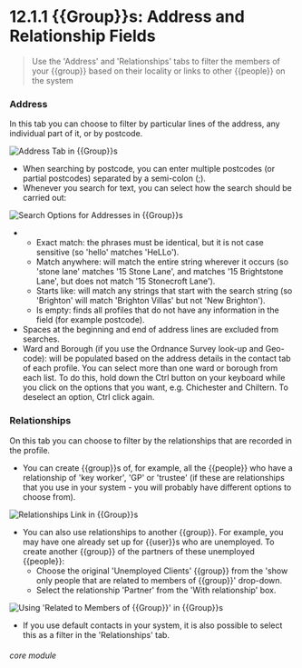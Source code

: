 # 12.1.1 {{Group}}s: Address and Relationship Fields

> Use the 'Address' and 'Relationships' tabs to filter the members of your {{group}} based on their locality or links to other {{people}} on the system



### Address

In this tab you can choose to filter by particular lines of the address, any individual part of it, or by postcode. 

![Address Tab in {{Group}}s](11.1.1a.png)

- When searching by postcode, you can enter multiple postcodes (or partial postcodes) separated by a semi-colon (;). 
- Whenever you search for text, you can select how the search should be carried out: 

![Search Options for Addresses in {{Group}}s](11.1.1b.png)

- 
  - Exact match: the phrases must be identical, but it is not case sensitive (so 'hello' matches 'HeLLo').
  - Match anywhere: will match the entire string wherever it occurs (so 'stone lane' matches '15 Stone Lane', and matches '15 Brightstone Lane', but does not match '15 Stonecroft Lane').
  - Starts like: will match any strings that start with the search string (so 'Brighton' will match 'Brighton Villas' but not 'New Brighton').
  - Is empty: finds all profiles that do not have any information in the field (for example postcode).
- Spaces at the beginning and end of address lines are excluded from searches.
- Ward and Borough (if you use the Ordnance Survey look-up and Geo-code): will be populated based on the address details in the contact tab of each profile. You can select more than one ward or borough from each list. To do this, hold down the Ctrl button on your keyboard while you click on the options that you want, e.g. Chichester and Chiltern. To deselect an option, Ctrl click again.

### Relationships

On this tab you can choose to filter by the relationships that are recorded in the profile.

- You can create {{group}}s of, for example, all the {{people}} who have a relationship of 'key worker', 'GP' or 'trustee' (if these are relationships that you use in your system - you will probably have different options to choose from). 

![Relationships Link in {{Group}}s](11.1.1c.png)

- You can also use relationships to another {{group}}. For example, you may have one already set up  for {{user}}s who are unemployed. To  create another {{group}} of the partners of these unemployed {{people}}:
  - Choose the original 'Unemployed Clients' {{group}} from the 'show only people that are related to members of {{group}}' drop-down.
  - Select the relationship 'Partner' from the 'With relationship' box.
  
![Using 'Related to Members of {{Group}}' in {{Group}}s](11.1.1d.png)

- If you use default contacts in your system, it is also possible to select this as a filter in the 'Relationships' tab.


###### core module
